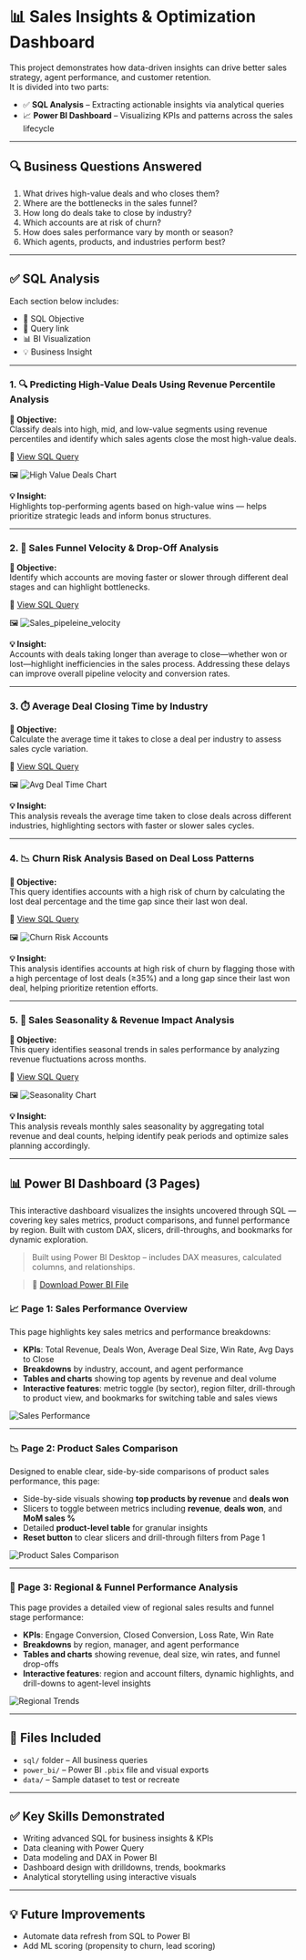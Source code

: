 # 📊 Sales Insights & Optimization Dashboard

This project demonstrates how data-driven insights can drive better sales strategy, agent performance, and customer retention.  
It is divided into two parts:

- ✅ **SQL Analysis** – Extracting actionable insights via analytical queries  
- 📈 **Power BI Dashboard** – Visualizing KPIs and patterns across the sales lifecycle  

---

## 🔍 Business Questions Answered

1. What drives high-value deals and who closes them?
2. Where are the bottlenecks in the sales funnel?
3. How long do deals take to close by industry?
4. Which accounts are at risk of churn?
5. How does sales performance vary by month or season?
6. Which agents, products, and industries perform best?

---

## ✅ SQL Analysis

Each section below includes:
- 🎯 SQL Objective
- 📄 Query link
- 📊 BI Visualization
- 💡 Business Insight

---

### 1. 🔍 Predicting High-Value Deals Using Revenue Percentile Analysis

**🎯 Objective:**  
Classify deals into high, mid, and low-value segments using revenue percentiles and identify which sales agents close the most high-value deals.

📄 [View SQL Query](sql/high_value_deals.sql)

🖼️ ![High Value Deals Chart](sql_images/Deal_Segments_top10_agents.png)  

**💡 Insight:**  
Highlights top-performing agents based on high-value wins — helps prioritize strategic leads and inform bonus structures.

---

### 2. 🔄 Sales Funnel Velocity & Drop-Off Analysis

**🎯 Objective:**  
Identify which accounts are moving faster or slower through different deal stages and can highlight bottlenecks.

📄 [View SQL Query](sql/sales_pipeline_velocity.sql)

🖼️ ![Sales_pipeleine_velocity](sql_images/DW_DL.png)

**💡 Insight:**  
Accounts with deals taking longer than average to close—whether won or lost—highlight inefficiencies in the sales process. 
Addressing these delays can improve overall pipeline velocity and conversion rates.

---

### 3. ⏱️ Average Deal Closing Time by Industry

**🎯 Objective:**  
Calculate the average time it takes to close a deal per industry to assess sales cycle variation.

📄 [View SQL Query](sql/avg_deal_close_time.sql)

🖼️ ![Avg Deal Time Chart](sql_images/Avg_deal_close_days.png)

**💡 Insight:**  
This analysis reveals the average time taken to close deals across different industries, highlighting sectors with faster or slower sales cycles.

---

### 4. 📉 Churn Risk Analysis Based on Deal Loss Patterns

**🎯 Objective:**  
This query identifies accounts with a high risk of churn by calculating the lost deal percentage and the time gap since their last won deal.

📄 [View SQL Query](sql/churn_risk_accounts.sql)

🖼️ ![Churn Risk Accounts](sql_images/Top15_churn_risk_accnts.png)

**💡 Insight:**  
This analysis identifies accounts at high risk of churn by flagging those with a high percentage of lost deals (≥35%) and a long gap since their last won deal,
helping prioritize retention efforts.

---

### 5. 📅 Sales Seasonality & Revenue Impact Analysis

**🎯 Objective:**  
This query identifies seasonal trends in sales performance by analyzing revenue fluctuations across months.


📄 [View SQL Query](sql/revenue_seasonality.sql)

🖼️ ![Seasonality Chart](sql_images/Total_deals_Revenue.png)

**💡 Insight:**  
This analysis reveals monthly sales seasonality by aggregating total revenue and deal counts, helping identify peak periods and optimize sales planning accordingly.

---


## 📊 Power BI Dashboard (3 Pages)

This interactive dashboard visualizes the insights uncovered through SQL — covering key sales metrics, product comparisons, and funnel performance by region. 
Built with custom DAX, slicers, drill-throughs, and bookmarks for dynamic exploration.

> Built using Power BI Desktop – includes DAX measures, calculated columns, and relationships.

> 📁 [Download Power BI File](power_bi/Sales_dashboard.pbix)


### 📈 Page 1: Sales Performance Overview  
This page highlights key sales metrics and performance breakdowns:

- **KPIs**: Total Revenue, Deals Won, Average Deal Size, Win Rate, Avg Days to Close  
- **Breakdowns** by industry, account, and agent performance  
- **Tables and charts** showing top agents by revenue and deal volume  
- **Interactive features**: metric toggle (by sector), region filter, drill-through to product view, and bookmarks for switching table and sales views  

![Sales Performance](power_bi_images/Sales_Performance_Overview.png)

---

### 📉 Page 2: Product Sales Comparison
Designed to enable clear, side-by-side comparisons of product sales performance, this page:

- Side-by-side visuals showing **top products by revenue** and **deals won**  
- Slicers to toggle between metrics including **revenue**, **deals won**, and **MoM sales %**  
- Detailed **product-level table** for granular insights  
- **Reset button** to clear slicers and drill-through filters from Page 1  

![Product Sales Comparison](power_bi_images/Product_Analysis.png)

---

### 🧭 Page 3: Regional & Funnel Performance Analysis  
This page provides a detailed view of regional sales results and funnel stage performance:

- **KPIs**: Engage Conversion, Closed Conversion, Loss Rate, Win Rate  
- **Breakdowns** by region, manager, and agent performance  
- **Tables and charts** showing revenue, deal size, win rates, and funnel drop-offs  
- **Interactive features**: region and account filters, dynamic highlights, and drill-downs to agent-level insights  


![Regional Trends](power_bi_images/Sales_Funnel_Regional_breakdown.png)

---

## 📁 Files Included

- `sql/` folder – All business queries
- `power_bi/` – Power BI `.pbix` file and visual exports
- `data/` – Sample dataset to test or recreate

---

## ✅ Key Skills Demonstrated

- Writing advanced SQL for business insights & KPIs  
- Data cleaning with Power Query  
- Data modeling and DAX in Power BI  
- Dashboard design with drilldowns, trends, bookmarks  
- Analytical storytelling using interactive visuals  

---

## 💡 Future Improvements
- Automate data refresh from SQL to Power BI
- Add ML scoring (propensity to churn, lead scoring)

